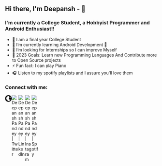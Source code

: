 ## Hi there, I'm Deepansh - 👋

### I'm currently a College Student, a Hobbyist Programmer and Android Enthusiast!!

- 🔭 I am a final year College Student
- 🌱 I’m currently learning Android Development 🤣
- 👯 I’m looking for Internships so I can improve Myself
- 🥅 2023 Goals: Learn new Programming Languages And Contribute more to Open Source projects
- ⚡ Fun fact: I can play Piano
- 🎧 Listen to my spotify playlists and I assure you'll love them


### Connect with me:

[<img align="left" alt="deepanshpandey.ml" width="22px" src="https://raw.githubusercontent.com/iconic/open-iconic/master/svg/globe.svg" />][website]
[<img align="left" alt="Deepansh Pandey | Twitter" width="22px" src="https://cdn.jsdelivr.net/npm/simple-icons@v3/icons/twitter.svg" />][twitter]
[<img align="left" alt="Deepansh Pandey | LinkedIn" width="22px" src="https://cdn.jsdelivr.net/npm/simple-icons@v3/icons/linkedin.svg" />][linkedin]
[<img align="left" alt="Deepansh Pandey | Instagram" width="22px" src="https://cdn.jsdelivr.net/npm/simple-icons@v3/icons/instagram.svg" />][instagram]
[<img align="left" alt="Deepansh Pandey | Spotify" width="22px" src="https://simpleicons.org/icons/spotify.svg" />][spotify]


</details>

[website]: https://deepanshpandey.github.io
[twitter]: https://twitter.com/deepanshpandey_
[instagram]: https://instagram.com/coffeeinacafe
[linkedin]: https://www.linkedin.com/in/deepansh-pandey-8abb531b4
[spotify]: https://open.spotify.com/user/21gsmdzwp4u22tfa22g7hqntq
